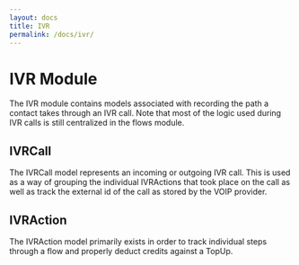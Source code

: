 ```yaml
---
layout: docs
title: IVR
permalink: /docs/ivr/
---
```


# IVR Module

The IVR module contains models associated with recording the path a contact
takes through an IVR call. Note that most of the logic used during IVR calls
is still centralized in the flows module.

## IVRCall

The IVRCall model represents an incoming or outgoing IVR call. This is used
as a way of grouping the individual IVRActions that took place on the call as
well as track the external id of the call as stored by the VOIP provider.

## IVRAction

The IVRAction model primarily exists in order to track individual steps through
a flow and properly deduct credits against a TopUp.
